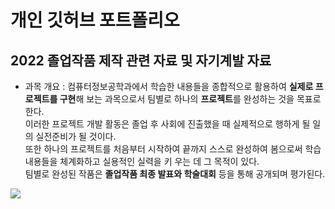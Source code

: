 # 개인 깃허브 포트폴리오
## 2022 졸업작품 제작 관련 자료 및 자기계발 자료

- 과목 개요 : 컴퓨터정보공학과에서 학습한 내용들을 종합적으로 활용하여 **실제로 프로젝트를 구현**해
보는 과목으로서 팀별로 하나의 **프로젝트**를 완성하는 것을 목표로한다.\
이러한 프로젝트 개발 활동은
졸업 후 사회에 진출했을 때 실제적으로 행하게 될 일의 실전준비가 될 것이다.\
또한 하나의 프로젝트를 처음부터 시작하여 끝까지 스스로 완성하여 봄으로써 학습내용들을 체계화하고 실용적인 실력을 키
우는 데 그 목적이 있다.\
팀별로 완성된 작품은 **졸업작품 최종 발표와 학술대회** 등을 통해 공개되며 평가된다.
<img src="https://user-images.githubusercontent.com/101624688/204140080-960770ac-a47d-4090-808e-b953d8893a0e.jpg"/>
